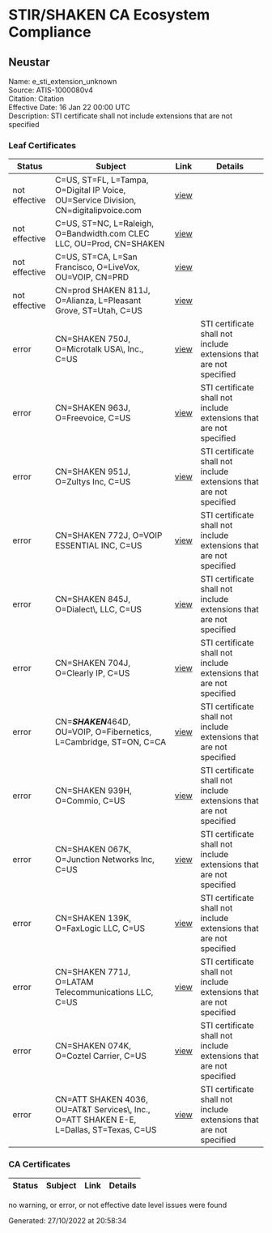# STIR/SHAKEN CA Ecosystem Compliance

## Neustar
Name: e_sti_extension_unknown\
Source: ATIS-1000080v4\
Citation: Citation\
Effective Date: 16 Jan 22 00:00 UTC\
Description: STI certificate shall not include extensions that are not specified

### Leaf Certificates

| Status | Subject | Link | Details |
|--------|---------|------|---------|
| not effective | C=US, ST=FL, L=Tampa, O=Digital IP Voice, OU=Service Division, CN=digitalipvoice.com | [view](../../CERTIFICATES/8bc020a691adf8cddf209205d987e9e9d7cdf467/README.md) |  |
| not effective | C=US, ST=NC, L=Raleigh, O=Bandwidth.com CLEC LLC, OU=Prod, CN=SHAKEN | [view](../../CERTIFICATES/49125b9c00a619caeb2345cf7be62aceabfd1b8c/README.md) |  |
| not effective | C=US, ST=CA, L=San Francisco, O=LiveVox, OU=VOIP, CN=PRD | [view](../../CERTIFICATES/1627721ca177233c1506745d9192ebf730e11fc3/README.md) |  |
| not effective | CN=prod SHAKEN 811J, O=Alianza, L=Pleasant Grove, ST=Utah, C=US | [view](../../CERTIFICATES/7b0476dd3fc8c512dfe9463bca3d630039030119/README.md) |  |
| error | CN=SHAKEN 750J, O=Microtalk USA\\, Inc., C=US | [view](../../CERTIFICATES/dc963db2ed6822a25536cf079c237f08d5ae4fcc/README.md) | STI certificate shall not include extensions that are not specified |
| error | CN=SHAKEN 963J, O=Freevoice, C=US | [view](../../CERTIFICATES/af7a793115a18def9ee3e80d6e82afa6df421019/README.md) | STI certificate shall not include extensions that are not specified |
| error | CN=SHAKEN 951J, O=Zultys Inc, C=US | [view](../../CERTIFICATES/dfc2fd18498333f3836897f2875cb91ecf27e7d2/README.md) | STI certificate shall not include extensions that are not specified |
| error | CN=SHAKEN 772J, O=VOIP ESSENTIAL INC, C=US | [view](../../CERTIFICATES/d07bd1e44615c07c9b9e110515e7192f31c35981/README.md) | STI certificate shall not include extensions that are not specified |
| error | CN=SHAKEN 845J, O=Dialect\\, LLC, C=US | [view](../../CERTIFICATES/eb0580b51d673ad99eea75587688d68626e61575/README.md) | STI certificate shall not include extensions that are not specified |
| error | CN=SHAKEN 704J, O=Clearly IP, C=US | [view](../../CERTIFICATES/73a4f541c6b374256193ef36dfcd3a46c7ff6b14/README.md) | STI certificate shall not include extensions that are not specified |
| error | CN=***SHAKEN***464D, OU=VOIP, O=Fibernetics, L=Cambridge, ST=ON, C=CA | [view](../../CERTIFICATES/b9fc91972f86a60e6b515cb176b9616851ffb0ab/README.md) | STI certificate shall not include extensions that are not specified |
| error | CN=SHAKEN 939H, O=Commio, C=US | [view](../../CERTIFICATES/5f432a922d4210b6b32e82cecca79f6cac3606f0/README.md) | STI certificate shall not include extensions that are not specified |
| error | CN=SHAKEN 067K, O=Junction Networks Inc, C=US | [view](../../CERTIFICATES/195517edeeda4afc1a148ef5fe1cdea6e7e38741/README.md) | STI certificate shall not include extensions that are not specified |
| error | CN=SHAKEN 139K, O=FaxLogic LLC, C=US | [view](../../CERTIFICATES/181d9981797cf106a0585ca31553e9dab3d9bc00/README.md) | STI certificate shall not include extensions that are not specified |
| error | CN=SHAKEN 771J, O=LATAM Telecommunications LLC, C=US | [view](../../CERTIFICATES/30598eb5437ae2fefdca2a2ecdb6332666d925d2/README.md) | STI certificate shall not include extensions that are not specified |
| error | CN=SHAKEN 074K, O=Coztel Carrier, C=US | [view](../../CERTIFICATES/8df9e69f0f160ac2c431987be8427329e2039bab/README.md) | STI certificate shall not include extensions that are not specified |
| error | CN=ATT SHAKEN 4036, OU=AT&T Services\\, Inc., O=ATT SHAKEN E-E, L=Dallas, ST=Texas, C=US | [view](../../CERTIFICATES/baa252858dcd14844f2871eb9b93d60af3692943/README.md) | STI certificate shall not include extensions that are not specified |

### CA Certificates

| Status | Subject | Link | Details |
|--------|---------|------|---------|

no warning, or error, or not effective date level issues were found


Generated: 27/10/2022 at 20:58:34